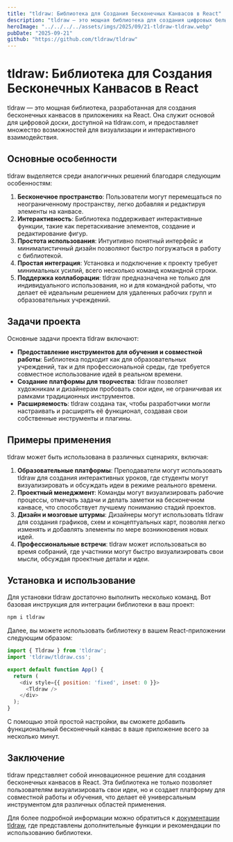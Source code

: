 ```yaml
---
title: "tldraw: Библиотека для Создания Бесконечных Канвасов в React"
description: "tldraw — это мощная библиотека для создания цифровых белых досок и бесконечных холстов, которая позволяет легко интегрировать интерактивные элементы в ваши React-приложения."
heroImage: "../../../../assets/imgs/2025/09/21-tldraw-tldraw.webp"
pubDate: "2025-09-21"
github: "https://github.com/tldraw/tldraw"
---
```


# tldraw: Библиотека для Создания Бесконечных Канвасов в React

tldraw — это мощная библиотека, разработанная для создания бесконечных канвасов в приложениях на React. Она служит основой для цифровой доски, доступной на tldraw.com, и предоставляет множество возможностей для визуализации и интерактивного взаимодействия.

## Основные особенности

tldraw выделяется среди аналогичных решений благодаря следующим особенностям:

1. **Бесконечное пространство**: Пользователи могут перемещаться по неограниченному пространству, легко добавляя и редактируя элементы на канвасе.
2. **Интерактивность**: Библиотека поддерживает интерактивные функции, такие как перетаскивание элементов, создание и редактирование фигур.
3. **Простота использования**: Интуитивно понятный интерфейс и минималистичный дизайн позволяют быстро погружаться в работу с библиотекой.
4. **Простая интеграция**: Установка и подключение к проекту требует минимальных усилий, всего несколько команд командной строки.
5. **Поддержка коллаборации**: tldraw предназначена не только для индивидуального использования, но и для командной работы, что делает её идеальным решением для удаленных рабочих групп и образовательных учреждений.

## Задачи проекта

Основные задачи проекта tldraw включают:

- **Предоставление инструментов для обучения и совместной работы**: Библиотека подходит как для образовательных учреждений, так и для профессиональной среды, где требуется совместное использование идей в реальном времени.
- **Создание платформы для творчества**: tldraw позволяет художникам и дизайнерам пробовать свои идеи, не ограничивая их рамками традиционных инструментов.
- **Расширяемость**: tldraw создана так, чтобы разработчики могли настраивать и расширять её функционал, создавая свои собственные инструменты и плагины.

## Примеры применения

tldraw может быть использована в различных сценариях, включая:

1. **Образовательные платформы**: Преподаватели могут использовать tldraw для создания интерактивных уроков, где студенты могут визуализировать и обсуждать идеи в режиме реального времени.
2. **Проектный менеджмент**: Команды могут визуализировать рабочие процессы, отмечать задачи и делать заметки на бесконечном канвасе, что способствует лучшему пониманию стадий проектов.
3. **Дизайн и мозговые штурмы**: Дизайнеры могут использовать tldraw для создания графиков, схем и концептуальных карт, позволяя легко изменять и добавлять элементы по мере возникновения новых идей.
4. **Профессиональные встречи**: tldraw может использоваться во время собраний, где участники могут быстро визуализировать свои мысли, обсуждая проектные детали и идеи.

## Установка и использование

Для установки tldraw достаточно выполнить несколько команд. Вот базовая инструкция для интеграции библиотеки в ваш проект:

```bash
npm i tldraw
```

Далее, вы можете использовать библиотеку в вашем React-приложении следующим образом:

```javascript
import { Tldraw } from 'tldraw';
import 'tldraw/tldraw.css';

export default function App() {
  return (
    <div style={{ position: 'fixed', inset: 0 }}>
      <Tldraw />
    </div>
  );
}
```

С помощью этой простой настройки, вы сможете добавить функциональный бесконечный канвас в ваше приложение всего за несколько минут.

## Заключение

tldraw представляет собой инновационное решение для создания бесконечных канвасов в React. Эта библиотека не только позволяет пользователям визуализировать свои идеи, но и создает платформу для совместной работы и обучения, что делает её универсальным инструментом для различных областей применения.

Для более подробной информации можно обратиться к [документации tldraw](https://tldraw.dev), где представлены дополнительные функции и рекомендации по использованию библиотеки.
